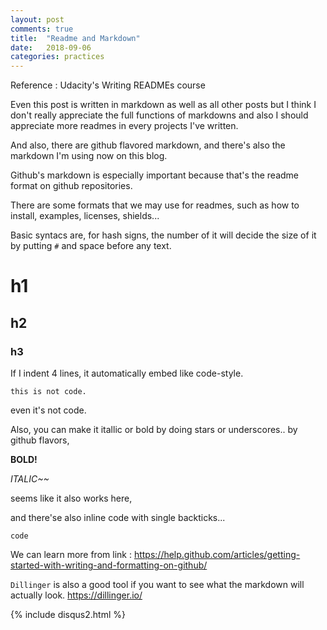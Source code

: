 ```yaml
---
layout: post
comments: true
title:  "Readme and Markdown"
date:   2018-09-06
categories: practices
---
```


Reference : Udacity's Writing READMEs course

Even this post is written in markdown as well as all other posts but 
I think I don't really appreciate the full functions of markdowns 
and also I should appreciate more readmes in every projects I've written.

And also, there are github flavored markdown,
and there's also the markdown I'm using now on this blog.

Github's markdown is especially important because that's the readme format
on github repositories.

There are some formats that we may use for readmes, such as 
how to install, examples, licenses, shields... 

Basic syntacs are, for hash signs, the number of it will decide the size of it 
by putting `#` and space before any text.


# h1

## h2

### h3

If I indent 4 lines, it automatically 
embed like code-style.

    this is not code.

even it's not code.

Also, you can make it itallic or bold by doing stars or underscores.. by github flavors,

**BOLD!**

_ITALIC~~_

seems like it also works here,

and there'se also inline code with single backticks... 

`code`

We can learn more from link : https://help.github.com/articles/getting-started-with-writing-and-formatting-on-github/

`Dillinger` is also a good tool if you want to see what the markdown will actually look. https://dillinger.io/ 



{% include disqus2.html %}